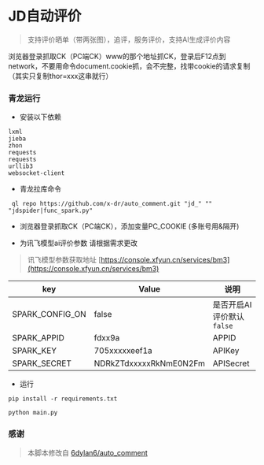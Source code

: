 # JD自动评价

> 支持评价晒单（带两张图），追评，服务评价，支持AI生成评价内容

浏览器登录抓取CK（PC端CK）www的那个地址抓CK，登录后F12点到network，不要用命令document.cookie抓，会不完整，找带cookie的请求复制（其实只复制thor=xxx这串就行）


### 青龙运行

+ 安装以下依赖
```shell
lxml
jieba
zhon
requests
requests
urllib3
websocket-client
```

+ 青龙拉库命令 

```shell
 ql repo https://github.com/x-dr/auto_comment.git "jd_" "" "jdspider|func_spark.py"
```

+ 浏览器登录抓取CK（PC端CK），添加变量PC_COOKIE (多账号用&隔开)

+  为讯飞模型ai评价参数 请根据需求更改

> 讯飞模型参数获取地址 [https://console.xfyun.cn/services/bm3](https://console.xfyun.cn/services/bm3)

| key | Value | 说明 |
|-----|-----|-----|
| SPARK_CONFIG_ON | false | 是否开启AI评价默认`false` |
| SPARK_APPID | fdxx9a | APPID |
| SPARK_KEY | 705xxxxxeef1a | APIKey |
| SPARK_SECRET | NDRkZTdxxxxxRkNmE0N2Fm | APISecret |



+ 运行

```shell
pip install -r requirements.txt

python main.py

```




### 感谢

> 本脚本修改自 [6dylan6/auto_comment](https://github.com/6dylan6/auto_comment)




